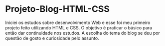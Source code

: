 # Projeto-Blog-HTML-CSS
Iniciei os estudos sobre desenvolvimento Web e esse foi meu primeiro projeto feito utilizando HTML e CSS.
O objetivo é praticar o básico para então dar continuidade nos estudos.
A escolha do tema do blog se deu por questão de gosto e curiosidade pelo assunto.
